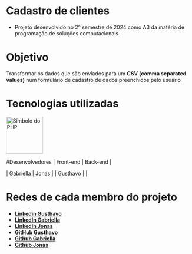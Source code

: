 # Cadastro de clientes

- Projeto desenvolvido no 2° semestre de 2024 como A3 da matéria de programação de soluções computacionais

# Objetivo

Transformar os dados que são enviados para um **CSV (comma separated values)** num formulário de cadastro de dados preenchidos pelo usuário

# Tecnologias utilizadas
<div>
  <img height="100" width="100"loading="lazy"src="https://cdn.jsdelivr.net/gh/devicons/devicon@latest/icons/php/php-original.svg" alt="Símbolo do PHP"/>
</div>

#Desenvolvedores
| Front-end | Back-end |

| Gabriella  |  Jonas   |
| Gusthavo  |          |

# Redes de cada membro do projeto

- **[Linkedin Gusthavo](https://www.linkedin.com/in/gusthavosoares/)**
- **[LinkedIn Gabriella](https://www.linkedin.com/in/gabriellarodriguesdasilva/)**
- **[LinkedIn Jonas](https://www.linkedin.com/in/jonas-silva-de-jesus/)**
- **[GitHub Gusthavo](https://github.com/GusthavoSoares)**
- **[Github Gabriella](https://github.com/Gabyzoca)**
- **[Github Jonas](https://github.com/JonasSJesus)**




  

